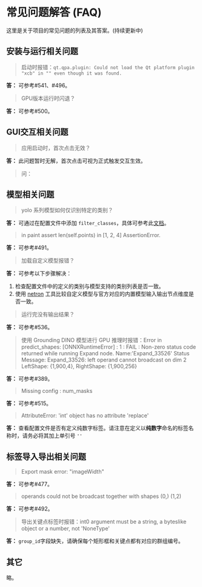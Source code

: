 # 常见问题解答 (FAQ)

这里是关于项目的常见问题的列表及其答案。(持续更新中)


## 安装与运行相关问题

> 启动时报错：`qt.qpa.plugin: Could not load the Qt platform plugin "xcb" in "" even though it was found.`

**答：** 可参考#541、#496。

> GPU版本运行时闪退？

**答：** 可参考#500。

## GUI交互相关问题

> 应用启动时，首次点击无效？

**答：** 此问题暂时无解，首次点击可视为正式触发交互生效。 

> 问：

## 模型相关问题

> yolo 系列模型如何仅识别特定的类别？

**答：** 可通过在配置文件中添加 `filter_classes`，具体可参考此[文档](https://github.com/CVHub520/X-AnyLabeling/blob/main/docs/zh_cn/custom_model.md#%E5%8A%A0%E8%BD%BD%E5%B7%B2%E9%80%82%E9%85%8D%E7%9A%84%E7%94%A8%E6%88%B7%E8%87%AA%E5%AE%9A%E4%B9%89%E6%A8%A1%E5%9E%8B)。

> in paint assert len(self.points) in [1, 2, 4] AssertionError.

**答：** 可参考#491。

> 加载自定义模型报错？

**答：** 可参考以下步骤解决：

1. 检查配置文件中的定义的类别与模型支持的类别列表是否一致。
2. 使用 [netron](https://netron.app/) 工具比较自定义模型与官方对应的内置模型输入输出节点维度是否一致。

> 运行完没有输出结果？

**答：** 可参考#536。

> 使用 Grounding DINO 模型进行 GPU 推理时报错：Error in predict_shapes: [ONNXRuntimeError] : 1 : FAIL : Non-zero status code returned while running Expand node. Name:'Expand_33526' Status Message: Expand_33526: left operand cannot broadcast on dim 2 LeftShape: {1,900,4}, RightShape: {1,900,256}

**答：** 可参考#389。

> Missing config : num_masks

**答：** 可参考#515。

> AttributeError: 'int' object has no attribute 'replace'

**答：** 查看配置文件是否有定义纯数字标签。请注意在定义以**纯数字**命名的标签名称时，请务必将其加上单引号 `''`

## 标签导入导出相关问题

> Export mask error: "imageWidth"

**答：** 可参考#477。

> operands could not be broadcast together with shapes (0,) (1,2)

**答：** 可参考#492。

> 导出关键点标签时报错：int0 argument must be a string, a byteslike object or a number, not 'NoneType'

**答：** `group_id`字段缺失，请确保每个矩形框和关键点都有对应的群组编号。

## 其它

略。
